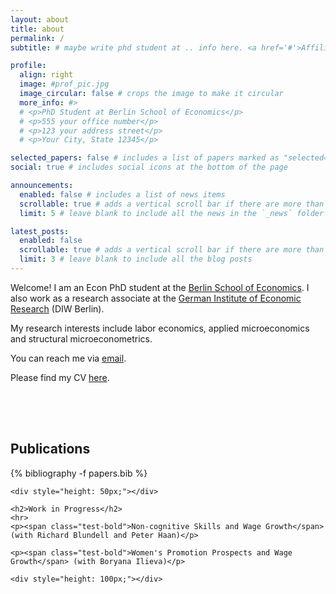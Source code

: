 ```yaml
---
layout: about
title: about
permalink: /
subtitle: # maybe write phd student at .. info here. <a href='#'>Affiliations</a>. Address. Contacts. Motto. Etc. 

profile:
  align: right
  image: #prof_pic.jpg
  image_circular: false # crops the image to make it circular
  more_info: #> 
  # <p>PhD Student at Berlin School of Economics</p> 
  # <p>555 your office number</p>
  # <p>123 your address street</p>
  # <p>Your City, State 12345</p>

selected_papers: false # includes a list of papers marked as "selected={true}"
social: true # includes social icons at the bottom of the page

announcements:
  enabled: false # includes a list of news items
  scrollable: true # adds a vertical scroll bar if there are more than 3 news items
  limit: 5 # leave blank to include all the news in the `_news` folder

latest_posts:
  enabled: false
  scrollable: true # adds a vertical scroll bar if there are more than 3 new posts items
  limit: 3 # leave blank to include all the blog posts
---
```


Welcome! I am an Econ PhD student at the [Berlin School of Economics](https://berlinschoolofeconomics.de/home). I also work as a research associate at the [German Institute of Economic Research](https://www.diw.de/sixcms/detail.php?id=diw_01.c.617916.en) (DIW Berlin).

My research interests include labor economics, applied microeconomics and structural microeconometrics.

You can reach me via [email](mailto:maxischaller@diw.de).

Please find my CV <a href = "../assets/pdf/cv-schaller.pdf">here</a>.

<div style="height: 50px;"></div>


<div class="publications">
    <h2>Publications</h2>
    {% bibliography -f papers.bib %}

    <div style="height: 50px;"></div>

    <h2>Work in Progress</h2>
    <hr>
    <p><span class="test-bold">Non-cognitive Skills and Wage Growth</span> (with Richard Blundell and Peter Haan)</p>

    <p><span class="test-bold">Women's Promotion Prospects and Wage Growth</span> (with Boryana Ilieva)</p>

    <div style="height: 100px;"></div>
    
</div>
